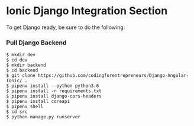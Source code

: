 # Ionic Django Integration Section

To get Django ready, be sure to do the following:

### Pull Django Backend
```
$ mkdir dev
$ cd dev
$ mkdir backend
$ cd backend
$ git clone https://github.com/codingforentrepreneurs/Django-Angular-Ionic/ .
$ pipenv install --python python3.6
$ pipenv install -r requirements.txt
$ pipenv install django-cors-headers
$ pipenv install coreapi
$ pipenv shell
$ cd src
$ python manage.py runserver
```
